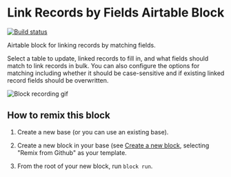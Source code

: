 # Link Records by Fields Airtable Block

[![Build status](https://github.com/pjsier/airtable-block-link-by-fields/workflows/CI/badge.svg)](https://github.com/pjsier/airtable-block-link-by-fields/actions?query=workflow%3ACI)

Airtable block for linking records by matching fields.

Select a table to update, linked records to fill in, and what fields should match to link records in bulk. You can also configure the options for matching including whether it should be case-sensitive and if existing linked record fields should be overwritten.

![Block recording gif](https://raw.githubusercontent.com/pjsier/airtable-block-link-by-fields/main/assets/recording.gif?raw=true)

## How to remix this block

1. Create a new base (or you can use an existing base).

2. Create a new block in your base (see [Create a new block](https://airtable.com/developers/blocks/guides/hello-world-tutorial#create-a-new-block),
   selecting "Remix from Github" as your template.

3. From the root of your new block, run `block run`.
